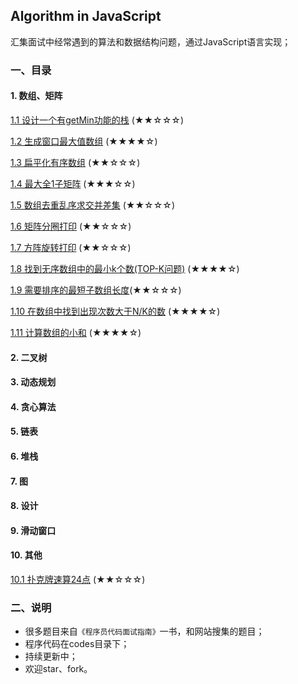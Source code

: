 ## Algorithm in JavaScript
汇集面试中经常遇到的算法和数据结构问题，通过JavaScript语言实现；

### 一、目录

#### 1. 数组、矩阵
[1.1 设计一个有getMin功能的栈](./md/1.1twoStackQueue.md) (★★☆☆☆)

[1.2 生成窗口最大值数组](./md/1.2getWindowMax.md) (★★★★☆)

[1.3 扁平化有序数组](./md/1.3flattenOrderArray.md) (★★☆☆☆)

[1.4 最大全1子矩阵](./md/1.4getMaxMatrix.md) (★★★☆☆)

[1.5 数组去重乱序求交并差集](./md/1.5arrayOptions.md) (★★☆☆☆)

[1.6 矩阵分圈打印](./md/1.6matrixCirclePrint.md) (★★☆☆☆)

[1.7 方阵旋转打印](./md/1.7matrixRotatePrint.md) (★★☆☆☆)

[1.8 找到无序数组中的最小k个数(TOP-K问题)](./md/1.8minKDisorderArr.md) (★★★★☆)

[1.9 需要排序的最短子数组长度](./md/1.9minDisorderLength.md)(★★☆☆☆)

[1.10 在数组中找到出现次数大于N/K的数](./md/1.10findOverKNumbers.md) (★★★★☆)

[1.11 计算数组的小和](./md/1.11getSmallSum.md) (★★★★☆)

#### 2. 二叉树
#### 3. 动态规划
#### 4. 贪心算法
#### 5. 链表
#### 6. 堆栈
#### 7. 图
#### 8. 设计
#### 9. 滑动窗口
#### 10. 其他
[10.1 扑克牌速算24点](./md/10.1get24.md) (★★☆☆☆)

### 二、说明

- 很多题目来自`《程序员代码面试指南》`一书，和网站搜集的题目；
- 程序代码在codes目录下；
- 持续更新中；
- 欢迎star、fork。
